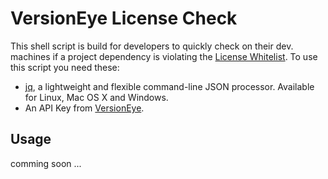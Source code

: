 # VersionEye License Check

This shell script is build for developers to quickly check on their dev. machines if a project dependency is violating the [License Whitelist](http://blog.versioneye.com/2014/09/15/license-whitelist/). To use this script you need these: 

 - [jq](http://stedolan.github.io/jq/), a lightweight and flexible command-line JSON processor. Available for Linux, Mac OS X and Windows. 
 - An API Key from [VersionEye](https://www.versioneye.com/).  
 
## Usage

comming soon ... 
